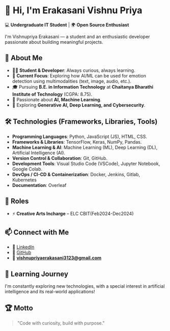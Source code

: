 # 👋 Hi, I'm Erakasani Vishnu Priya  

💻 **Undergraduate IT Student** | 🌍 **Open Source Enthusiast**  

I'm Vishnupriya Erakasani — a student and an enthusiastic developer passionate about building meaningful projects.

## 🚀 About Me
- 👩‍💻 **Student & Developer**: Always curious, always learning.
- 🤖 **Current Focus**: Exploring how AI/ML can be used for emotion detection using multimodalities (text, image, audio, etc.).
- 🎓 Pursuing **B.E. in Information Technology** at **Chaitanya Bharathi Institute of Technology** (CGPA: 8.75).  
- 🌱 Passionate about **AI, Machine Learning**.  
- 🔎 Exploring **Generative AI, Deep Learning, and Cybersecurity**.
  
## 🛠️ Technologies (Frameworks, Libraries, Tools)
- **Programming Languages**: Python, JavaScript (JS), HTML, CSS.
- **Frameworks & Libraries**: TensorFlow, Keras, NumPy, Pandas.
- **Machine Learning & AI**: Machine Learning (ML), Deep Learning (DL), Artificial Intelligence (AI).
- **Version Control & Collaboration**: Git, GitHub.
- **Development Tools**: Visual Studio Code (VSCode), Jupyter Notebook, Google Colab.
- **DevOps / CI-CD & Containerization**: Docker, Jenkins, Gitlab, Kubernetes
- **Documentation**: Overleaf


## 🌟 Roles 
- ⚡ **Creative Arts Incharge** – ELC CBIT(Feb2024-Dec2024) 

## 📫 Connect with Me
- 🔗 [LinkedIn](https://www.linkedin.com/in/erakasani-vishnu-priya-2a5a33294/)  
- 🐙 [GitHub](https://github.com/VishnupriyaErakasani)
- 📧 **vishnupriyaerakasani3123@gmail.com**  


## 🌱 Learning Journey
I'm constantly exploring new technologies, with a special interest in artificial intelligence and its real-world applications!

## 🏆 Motto
> "Code with curiosity, build with purpose."

<!--
**VishnupriyaErakasani/VishnupriyaErakasani** is a ✨ _special_ ✨ repository because its `README.md` (this file) appears on your GitHub profile.

Here are some ideas to get you started:

- 🔭 I’m currently working on ...
- 🌱 I’m currently learning ...
- 👯 I’m looking to collaborate on ...
- 🤔 I’m looking for help with ...
- 💬 Ask me about ...
- 📫 How to reach me: ...
- 😄 Pronouns: ...
- ⚡ Fun fact: ...
-->


